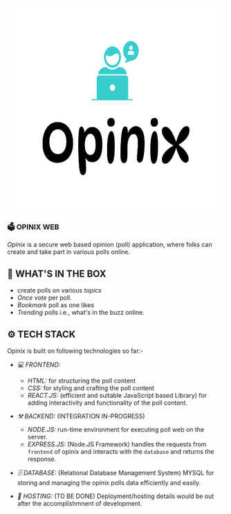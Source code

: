 <p align="center">
  <img src="./frontend/public/opinix-high-resolution-logo.png" alt="Opinix Logo" width="750" height="475"/>
</p>

### **🗳️ OPINIX WEB**

_Opinix_ is a secure web based opinion (poll) application, where folks can create and take part in various polls online.

## **📌 WHAT'S IN THE BOX**

- create polls on various _topics_
- _Once vote_ per poll.
- _Bookmark_ poll as one likes
- _Trending_ polls i.e., what's in the buzz online.

## **⚙️ TECH STACK**

Opinix is built on following technologies so far:-

- _💻 FRONTEND:_

  - _HTML:_ for structuring the poll content
  - _CSS:_ for styling and crafting the poll content
  - _REACT.JS:_ (efficient and suitable JavaScript based Library) for adding interactivity and functionality of the poll content.

- _⚒ BACKEND:_ (INTEGRATION IN-PROGRESS)

  - _NODE.JS:_ run-time environment for executing poll web on the server.
  - _EXPRESS.JS:_ (Node.JS Framework) handles the requests from `frontend` of opinix and interacts with the `database` and returns the response.

- _🗄 DATABASE:_ (Relational Database Management System) MYSQL for storing and managing the opinix polls data efficiently and easily.

- _🚀 HOSTING:_ (TO BE DONE) Deployment/hosting details would be out after the accomplishmnent of development.

